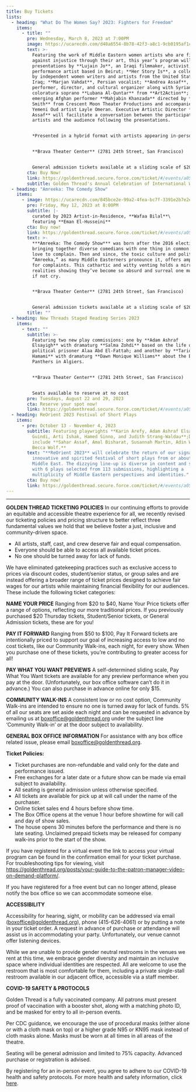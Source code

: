 ```yaml
---
title: Buy Tickets
lists:
  - heading: "What Do The Women Say? 2023: Fighters for Freedom"
    items:
      - title: ""
        pre: Wednesday, March 8, 2023 at 7:00PM
        image: https://ucarecdn.com/d48a6554-8b78-42f3-a8c1-9cb0195af1ca/-/preview/
        text: >-
          Featuring the work of Middle Eastern women artists who are fighting
          against injustice through their art, this year’s program will include
          presentations by **Lujain Jo**, an Iraqi filmmaker, activist, and
          performance artist based in Beirut; **Her Story Is**, a collective led
          by independent women writers and artists from the United States and
          Iraq; **Marjan Vahdat**, Persian vocalist; **Andrea Assaf**, writer,
          performer, director, and cultural organizer along with Syrian
          coloratura soprano **Lubana Al-Quntar** from **Art2Action**; and
          emerging Afghan performer **Mahjabin Khanzada** directed by **Polina
          Smith** from Crescent Moon Theater Productions and accompanied by
          Yemeni Oud artist Layle Omeran. Executive Artistic Director **Sahar
          Assaf** will facilitate a conversation between the participating
          artists and the audience following the presentations.


          *Presented in a hybrid format with artists appearing in-person and virtually. Audiences may join IN-PERSON or online via LIVESTREAM. The full program is 120-minutes without intermission.* 


          **Brava Theater Center** (2781 24th Street, San Francisco)


          General admission tickets available at a sliding scale of $20-$100
        cta: Buy Now!
        link: https://goldenthread.secure.force.com/ticket/#/events/a0S3Z000006teZZUAY
        subtitle: Golden Thread's Annual Celebration of International Women's Day
  - heading: "Amreeka: The Comedy Show"
    items:
      - image: https://ucarecdn.com/845bce2e-99a2-4fea-bc7f-3391e2b7e2e4/
        pre: Friday, May 12, 2023 at 8:00PM
        subtitle: |-
          curated by 2023 Artist-in-Residence, **Wafaa Bilal**\
          featuring **Eman El-Husseini**
        cta: Buy now!
        link: https://goldenthread.secure.force.com/ticket/#/events/a0S3Z000006tebVUAQ
        text: >-
          ***Amreeka: The Comedy Show*** was born after the 2016 election,
          bringing together diverse comedians with one thing in common: they
          love to complain. Then and since, the toxic culture and politics in
          “Amreeka,” as many Middle Easterners pronounce it, offers ample fodder
          for complaints. This cathartic and witty venting holds a mirror up to
          realities showing they’ve become so absurd and surreal one must laugh,
          if not cry.


          **Brava Theater Center** (2781 24th Street, San Francisco)


          General admission tickets available at a sliding scale of $20-$100
        title: ""
  - heading: New Threads Staged Reading Series 2023
    items:
      - text: ""
        subtitle: >-
          Featuring two new play commissions: one by **Adam Ashraf
          Elsayigh** with dramaturg **Salma Zohdi** based on the life of
          political prisoner Alaa Abd El-Fattah; and another by **Tariq
          Hamami** with dramaturg **Dawn Monique Williams** about the Black
          Panthers in Algiers.


          **Brava Theater Center** (2781 24th Street, San Francisco)


          S﻿eats available to reserve at no cost
        pre: Tuesdays, August 22 and 29, 2023
        cta: Reserve your spot now!
        link: https://goldenthread.secure.force.com/ticket/#/events/a0S3Z000006tecJUAQ
  - heading: ReOrient 2023 Festival of Short Plays
    items:
      - pre: October 13 - November 4, 2023
        subtitle: Featuring playwrights **Karin Arefy, Adam Ashraf Elsayigh, Yussef El
          Guindi, Arti Ishak, Hamed Sinno, and Judith Strang-Waldau**;Directors
          include **Sahar Assaf, Amal Bisharat, Susannah Martin, Adin Walker and
          Becca Wolf.**
        text: "**ReOrient 2023** will celebrate the return of our signature program, an
          innovative and spirited festival of short plays from or about the
          Middle East. The dizzying line-up is diverse in content and style,
          with 6 plays selected from 113 submissions, highlighting a
          multiplicity of Middle Eastern perspectives and identities."
        cta: Buy now!
        link: https://goldenthread.secure.force.com/ticket/#/events/a0S3Z000006tecYUAQ
---
```

- - -

**GOLDEN THREAD TICKETING POLICIES**
In our continuing efforts to provide an equitable and accessible theatre experience for all, we recently revised our ticketing policies and pricing structure to better reflect three fundamental values we hold that we believe foster a just, inclusive and community-driven space.

* All artists, staff, cast, and crew deserve fair and equal compensation.
* Everyone should be able to access all available ticket prices.
* No one should be turned away for lack of funds.

We have eliminated gatekeeping practices such as exclusive access to prices via discount codes, student/senior status, or group sales and are instead offering a broader range of ticket prices designed to achieve fair wages for our artists while maintaining financial flexibility for our audiences. These include the following ticket categories:

**NAME YOUR PRICE** 
Ranging from $20 to $40, Name Your Price tickets offer a range of options, reflecting our more traditional prices. If you previously purchased $20 Thursday tickets, Student/Senior tickets, or General Admission tickets, these are for you!

**PAY IT FORWARD** 
Ranging from $50 to $100, Pay It Forward tickets are intentionally priced to support our goal of increasing access to low and no cost tickets, like our Community Walk-ins, each night, for every show. When you purchase one of these tickets, you’re contributing to greater access for all!

**PAY WHAT YOU WANT PREVIEWS**
A self-determined sliding scale, Pay What You Want tickets are available for any preview performance when you pay at the door. (Unfortunately, our box office software can’t do it in advance.) You can also purchase in advance online for only $15.

**COMMUNITY WALK-INS**
A consistent low or no cost option, Community Walk-ins are intended to ensure no one is turned away for lack of funds. 5% of all our seats are set aside each night and can be requested in advance by emailing us at boxoffice@goldenthread.org under the subject line ‘Community Walk-in’ or at the door subject to availability. 

**GENERAL BOX OFFICE INFORMATION**
For assistance with any box office related issue, please email boxoffice@goldenthread.org.

**Ticket Policies:**

* Ticket purchases are non-refundable and valid only for the date and performance issued.
* Free exchanges for a later date or a future show can be made via email subject to availability.
* All seating is general admission unless otherwise specified.
* All tickets are available for pick up at will call under the name of the purchaser.
* Online ticket sales end 4 hours before show time.
* The Box Office opens at the venue 1 hour before showtime for will call and day of show sales. 
* The house opens 30 minutes before the performance and there is no late seating. Unclaimed prepaid tickets may be released for company walk-ins prior to the start of the show.

If you have registered for a virtual event the link to access your virtual program can be found in the confirmation email for your ticket purchase. For troubleshooting tips for viewing, visit https://goldenthread.org/posts/your-guide-to-the-patron-manager-video-on-demand-platform/.

If you have registered for a free event but can no longer attend, please notify the box office so we can accommodate someone else.

**ACCESSIBILITY**

Accessibility for hearing, sight, or mobility can be addressed via email (boxoffice@goldenthread.org), phone (415-626-4061) or by putting a note in your ticket order. A request in advance of purchase or attendance will assist us in accommodating your party. Unfortunately, our venue cannot offer listening devices.

While we are unable to provide gender neutral restrooms in the venues we rent at this time, we embrace gender diversity and maintain an inclusive space where individual identities are respected. All are welcome to use the restroom that is most comfortable for them, including a private single-stall restroom available in our adjacent office, accessible via a staff member.

**COVID-19 SAFETY & PROTOCOLS** 

Golden Thread is a fully vaccinated company. All patrons must present proof of vaccination with a booster shot, along with a matching photo ID, and be masked for entry to all in-person events.

Per CDC guidance, we encourage the use of procedural masks (either alone or with a cloth mask on top) or a higher grade N95 or KN95 mask instead of cloth masks alone. Masks must be worn at all times in all areas of the theatre.

Seating will be general admission and limited to 75% capacity. Advanced purchase or registration is advised.

By registering for an in-person event, you agree to adhere to our COVID-19 health and safety protocols. For more health and safety information, click [here](https://goldenthread.org/posts/health-safety-protocols/).